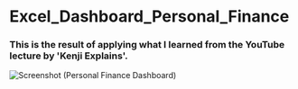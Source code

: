 # Excel_Dashboard_Personal_Finance
### This is the result of applying what I learned from the YouTube lecture by 'Kenji Explains'.
![Screenshot (Personal Finance Dashboard)](https://github.com/user-attachments/assets/c980a496-e436-43b4-b21b-da88422a2c6f)
